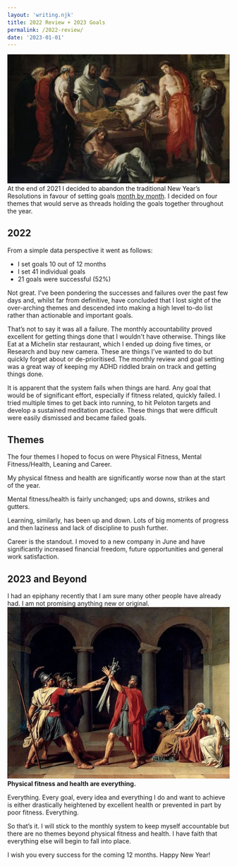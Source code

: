 ```yaml
---
layout: 'writing.njk'
title: 2022 Review + 2023 Goals
permalink: /2022-review/
date: '2023-01-01'
---
```


![The Last Words of the Emperor Marcus Aurelius by Eugène Delacroix](/assets/images/thelastwordsoftheemperormarcusaurelius.webp 'The Last Words of the Emperor Marcus Aurelius by Eugène Delacroix')
At the end of 2021 I decided to abandon the traditional New Year’s Resolutions in favour of setting goals [month by month](/2021-review-2022-goals/). I decided on four themes that would serve as threads holding the goals together throughout the year.

## 2022

From a simple data perspective it went as follows:

- I set goals 10 out of 12 months
- I set 41 individual goals
- 21 goals were successful (52%)

Not great. I’ve been pondering the successes and failures over the past few days and, whilst far from definitive, have concluded that I lost sight of the over-arching themes and descended into making a high level to-do list rather than actionable and important goals.

That’s not to say it was all a failure. The monthly accountability proved excellent for getting things done that I wouldn't have otherwise. Things like <span class="green-background">Eat at a Michelin star restaurant</span>, which I ended up doing five times, or <span class='green-background'>Research and buy new camera</span>. These are things I’ve wanted to do but quickly forget about or de-prioritised. The monthly review and goal setting was a great way of keeping my ADHD riddled brain on track and getting things done.

It is apparent that the system fails when things are hard. Any goal that would be of significant effort, especially if fitness related, quickly failed. I tried multiple times to get back into running, to hit Peloton targets and develop a sustained meditation practice. These things that were difficult were easily dismissed and became failed goals.

## Themes

The four themes I hoped to focus on were Physical Fitness, Mental Fitness/Health, Leaning and Career.

My physical fitness and health are significantly worse now than at the start of the year.

Mental fitness/health is fairly unchanged; ups and downs, strikes and gutters.

Learning, similarly, has been up and down. Lots of big moments of progress and then laziness and lack of discipline to push further.

Career is the standout. I moved to a new company in June and have significantly increased financial freedom, future opportunities and general work satisfaction.

## 2023 and Beyond

I had an epiphany recently that I am sure many other people have already had. I am not promising anything new or original.
![Oath of the Horatii by Jacques-Louis David](/assets/images/oathofthehoratii.webp 'Oath of the Horatii by Jacques-Louis David')
<strong class="green-background">Physical fitness and health are everything.</strong>

Everything. Every goal, every idea and everything I do and want to achieve is either drastically heightened by excellent health or prevented in part by poor fitness. Everything.

So that’s it. I will stick to the monthly system to keep myself accountable but there are no themes beyond physical fitness and health. I have faith that everything else will begin to fall into place.

I wish you every success for the coming 12 months. Happy New Year!
